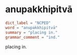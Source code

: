 # anupakkhipitvā

``` toml
dict_label = "NCPED"
word = "anupakkhipitvā"
summary = "placing in."
grammar_comment = "ind."
```

placing in.

